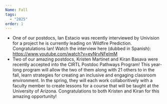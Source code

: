 ```yaml
---
Name: Fall
tags:
  - "2025"
order: 1
---
```

* One of our postdocs, Ian Estacio was recently interviewed by Univision for a project he is currently leading on Wildfire Prediction. Congratulations Ian! Watch the interview here (dubbed in Spanish): <https://www.youtube.com/watch?v=evNrvNFeImM>
* Two of our amazing postdocs, Kristen Martinet and Kiran Basava were recently accepted into the CIRTL Postdoc Pathways Program! This year-long program will allow the two of them along with 21 others to in the fall, learn strategies for creating an inclusive and engaging classroom environment. In the spring, they will each work collaboritively with a faculty member to create lessons for a course that will be taught at the University of Arizona. Congratulations to both Kristen and Kiran for this amazing opportunity!

